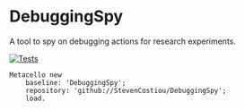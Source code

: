 # DebuggingSpy
A tool to spy on debugging actions for research experiments.

[![Tests](https://github.com/StevenCostiou/DebuggingSpy/actions/workflows/dsspy.yaml/badge.svg)](https://github.com/StevenCostiou/DebuggingSpy/actions/workflows/dsspy.yaml)

```Smalltalk
Metacello new
    baseline: 'DebuggingSpy';
    repository: 'github://StevenCostiou/DebuggingSpy';
    load.
```
